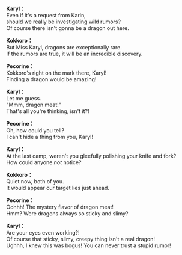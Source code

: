 # 

  
**Karyl：**  
Even if it's a request from Karin,  
should we really be investigating wild rumors?  
Of course there isn't gonna be a dragon out here.  
  
**Kokkoro：**  
But Miss Karyl, dragons are exceptionally rare.  
If the rumors are true, it will be an incredible discovery.  
  
**Pecorine：**  
Kokkoro's right on the mark there, Karyl!  
Finding a dragon would be amazing!  
  
**Karyl：**  
Let me guess.  
 \"Mmm, dragon meat!\"  
That's all you're thinking, isn't it?!  
  
**Pecorine：**  
Oh, how could you tell?  
I can't hide a thing from you, Karyl!  
  
**Karyl：**  
At the last camp, weren't you gleefully polishing your knife and fork?  
How could anyone *not* notice?  
  
**Kokkoro：**  
Quiet now, both of you.  
It would appear our target lies just ahead.  
  
**Pecorine：**  
Oohhh! The mystery flavor of dragon meat!  
Hmm? Were dragons always so sticky and slimy?  
  
**Karyl：**  
Are your eyes even working?!  
Of course that sticky, slimy, creepy thing isn't a real dragon!  
Ughhh, I knew this was bogus! You can never trust a stupid rumor!  
